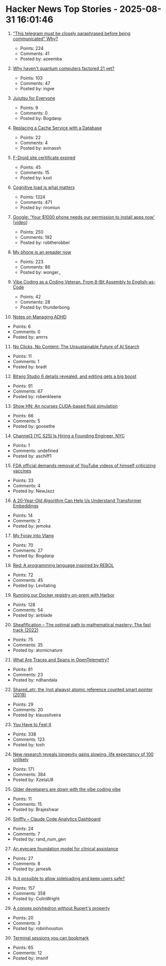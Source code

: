 # Hacker News Top Stories - 2025-08-31 16:01:46

1. ["This telegram must be closely paraphrased before being communicated" Why?](https://history.stackexchange.com/questions/79371/this-telegram-must-be-closely-paraphrased-before-being-communicated-to-anyone)
   - Points: 224
   - Comments: 41
   - Posted by: azeemba

2. [Why haven't quantum computers factored 21 yet?](https://algassert.com/post/2500)
   - Points: 103
   - Comments: 47
   - Posted by: ingve

3. [Jujutsu for Everyone](https://jj-for-everyone.github.io/)
   - Points: 9
   - Comments: 0
   - Posted by: Bogdanp

4. [Replacing a Cache Service with a Database](https://avi.im/blag/2025/db-cache/)
   - Points: 22
   - Comments: 4
   - Posted by: avinassh

5. [F-Droid site certificate expired](https://gitlab.com/fdroid/fdroid-website/-/issues/883)
   - Points: 45
   - Comments: 15
   - Posted by: kxxt

6. [Cognitive load is what matters](https://github.com/zakirullin/cognitive-load)
   - Points: 1324
   - Comments: 471
   - Posted by: nromiun

7. [Google: 'Your $1000 phone needs our permission to install apps now' [video]](https://www.youtube.com/watch?v=QBEKlIV_70E)
   - Points: 250
   - Comments: 192
   - Posted by: robtherobber

8. [My phone is an ereader now](https://www.davepagurek.com/blog/minimal-phone/)
   - Points: 223
   - Comments: 86
   - Posted by: wonger_

9. [Vibe Coding as a Coding Veteran. From 8-Bit Assembly to English-as-Code](https://levelup.gitconnected.com/vibe-coding-as-a-coding-veteran-cd370fe2be50)
   - Points: 42
   - Comments: 28
   - Posted by: thunderbong

10. [Notes on Managing ADHD](https://borretti.me/article/notes-on-managing-adhd)
   - Points: 6
   - Comments: 0
   - Posted by: amrrs

11. [No Clicks, No Content: The Unsustainable Future of AI Search](https://bradt.ca/blog/no-clicks-no-content/)
   - Points: 11
   - Comments: 1
   - Posted by: bradt

12. [Bitwig Studio 6 details revealed, and editing gets a big boost](https://cdm.link/bitwig-studio-6-details/)
   - Points: 91
   - Comments: 67
   - Posted by: robenkleene

13. [Show HN: An ncurses CUDA-based fluid simulation](https://github.com/seanwevans/fluid-sims)
   - Points: 66
   - Comments: 5
   - Posted by: goosethe

14. [Channel3 (YC S25) Is Hiring a Founding Engineer, NYC](https://channel3.notion.site/founding-engineer)
   - Points: 1
   - Comments: undefined
   - Posted by: aschiff1

15. [FDA official demands removal of YouTube videos of himself criticizing vaccines](https://www.theguardian.com/us-news/2025/aug/31/fda-official-youtube-videos)
   - Points: 33
   - Comments: 4
   - Posted by: NewJazz

16. [A 20-Year-Old Algorithm Can Help Us Understand Transformer Embeddings](http://ai.stanford.edu/blog/db-ksvd/)
   - Points: 14
   - Comments: 2
   - Posted by: jemoka

17. [My Foray into Vlang](https://kristun.dev/posts/my-foray-into-vlang/)
   - Points: 70
   - Comments: 27
   - Posted by: Bogdanp

18. [Red: A programming language inspired by REBOL](https://github.com/red/red)
   - Points: 72
   - Comments: 45
   - Posted by: Levitating

19. [Running our Docker registry on-prem with Harbor](https://dev.37signals.com/running-our-docker-registry-on-prem-with-harbor/)
   - Points: 128
   - Comments: 54
   - Posted by: airblade

20. [Sheafification – The optimal path to mathematical mastery: The fast track (2022)](https://sheafification.com/the-fast-track/)
   - Points: 75
   - Comments: 35
   - Posted by: atomicnature

21. [What Are Traces and Spans in OpenTelemetry?](https://oneuptime.com/blog/post/2025-08-27-traces-and-spans-in-opentelemetry/view)
   - Points: 81
   - Comments: 23
   - Posted by: ndhandala

22. [Shared_ptr<T>: the (not always) atomic reference counted smart pointer (2019)](https://snf.github.io/2019/02/13/shared-ptr-optimization/)
   - Points: 29
   - Comments: 20
   - Posted by: klaussilveira

23. [You Have to Feel It](https://mitchellh.com/writing/feel-it)
   - Points: 338
   - Comments: 123
   - Posted by: tosh

24. [New research reveals longevity gains slowing, life expectancy of 100 unlikely](https://lafollette.wisc.edu/news/new-research-reveals-longevity-gains-slowing-life-expectancy-of-100-unlikely/)
   - Points: 171
   - Comments: 384
   - Posted by: XzetaU8

25. [Older developers are down with the vibe coding vibe](https://www.theregister.com/2025/08/28/older_developers_ai_code/)
   - Points: 11
   - Comments: 15
   - Posted by: Brajeshwar

26. [Sniffly – Claude Code Analytics Dashboard](https://github.com/chiphuyen/sniffly)
   - Points: 24
   - Comments: 7
   - Posted by: rand_num_gen

27. [An eyecare foundation model for clinical assistance](https://www.nature.com/articles/s41591-025-03900-7)
   - Points: 27
   - Comments: 8
   - Posted by: jameslk

28. [Is it possible to allow sideloading and keep users safe?](https://shkspr.mobi/blog/2025/08/is-it-possible-to-allow-sideloading-and-keep-users-safe/)
   - Points: 157
   - Comments: 358
   - Posted by: ColinWright

29. [A convex polyhedron without Rupert's property](https://arxiv.org/abs/2508.18475)
   - Points: 20
   - Comments: 3
   - Posted by: robinhouston

30. [Terminal sessions you can bookmark](https://poor.dev/blog/building-zellij-web-terminal/)
   - Points: 65
   - Comments: 12
   - Posted by: imsnif

